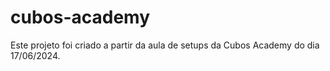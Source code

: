 # cubos-academy

Este projeto foi criado a partir da aula de setups da Cubos Academy do dia 17/06/2024.
